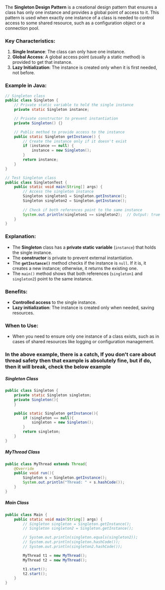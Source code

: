 
The **Singleton Design Pattern** is a creational design pattern that ensures a class has only one instance and provides a global point of access to it. This pattern is used when exactly one instance of a class is needed to control access to some shared resource, such as a configuration object or a connection pool.

### Key Characteristics:

1. **Single Instance**: The class can only have one instance.
2. **Global Access**: A global access point (usually a static method) is provided to get that instance.
3. **Lazy Initialization**: The instance is created only when it is first needed, not before.

### Example in Java:

```java
// Singleton class
public class Singleton {
    // Private static variable to hold the single instance
    private static Singleton instance;

    // Private constructor to prevent instantiation
    private Singleton() {}

    // Public method to provide access to the instance
    public static Singleton getInstance() {
        // Create the instance only if it doesn't exist
        if (instance == null) {
            instance = new Singleton();
        }
        return instance;
    }
}

// Test Singleton class
public class SingletonTest {
    public static void main(String[] args) {
        // Access the singleton instance
        Singleton singleton1 = Singleton.getInstance();
        Singleton singleton2 = Singleton.getInstance();
        
        // Check if both references point to the same instance
        System.out.println(singleton1 == singleton2);  // Output: true
    }
}
```

### Explanation:

- The **Singleton** class has a **private static variable** (`instance`) that holds the single instance.
- The **constructor** is private to prevent external instantiation.
- The **`getInstance()`** method checks if the instance is `null`. If it is, it creates a new instance; otherwise, it returns the existing one.
- The `main()` method shows that both references (`singleton1` and `singleton2`) point to the same instance.

### Benefits:

- **Controlled access** to the single instance.
- **Lazy initialization**: The instance is created only when needed, saving resources.

### When to Use:

- When you need to ensure only one instance of a class exists, such as in cases of shared resources like logging or configuration management.



### In the above example, there is a catch, If you don't care about thread safety then that example is absolutely fine, but if do, then it will break, check the below example


##### Singleton Class
```java
public class Singleton {
    private static Singleton singleton;
    private Singleton(){
    }

    public static Singleton getInstance(){
        if (singleton == null){
            singleton = new Singleton();
        }
        return singleton;
    }
}
```

##### MyThread Class

```java
public class MyThread extends Thread{
    @Override
    public void run(){
        Singleton s = Singleton.getInstance();
        System.out.println("Thread: " + s.hashCode());
    }
}
```


##### Main Class

```java
public class Main {
    public static void main(String[] args) {
        // Singleton singleton = Singleton.getInstance();
        // Singleton singleton2 = Singleton.getInstance();

        // System.out.println(singleton.equals(singleton2));
        // System.out.println(singleton.hashCode());
        // System.out.println(singleton2.hashCode());

        MyThread t1 = new MyThread();
        MyThread t2 = new MyThread();

        t1.start();
        t2.start();
    }
}
```